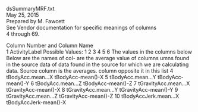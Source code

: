 dsSummaryMRF.txt	
May 25, 2015	
Prepared by M. Fawcett	
See Vendor documentation for specific meanings of columns	
4 through 69.	
	
Column Number and Column Name	
1                ActivityLabel	Possible Values:  1
	2
	3
	4
	5
	6
The values in the columns below	Below are the names of col-
are the average value of columns	umns found in the source data
of data found in the source	for which we are calculating
data. Source column is the 	averages.
column opposite it in this list	
4            tBodyAcc.mean...X	           tBodyAcc-mean()-X
5            tBodyAcc.mean...Y	           tBodyAcc-mean()-Y
6            tBodyAcc.mean...Z	           tBodyAcc-mean()-Z
7         tGravityAcc.mean...X	        tGravityAcc-mean()-X
8         tGravityAcc.mean...Y	        tGravityAcc-mean()-Y
9         tGravityAcc.mean...Z	        tGravityAcc-mean()-Z
10       tBodyAccJerk.mean...X	       tBodyAccJerk-mean()-X
